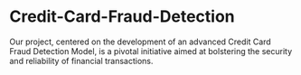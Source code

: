 # Credit-Card-Fraud-Detection
Our project, centered on the development of an advanced Credit Card Fraud Detection Model, is a pivotal initiative aimed at bolstering the security and reliability of financial transactions.

